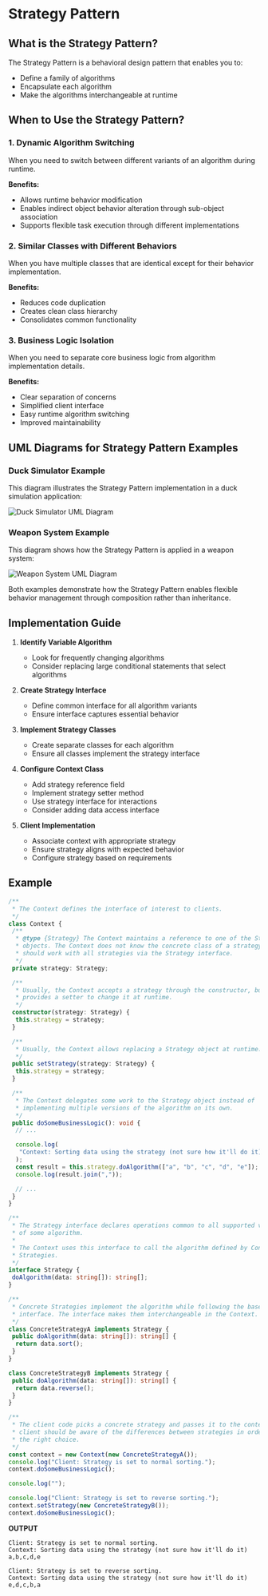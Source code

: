 # Strategy Pattern

## What is the Strategy Pattern?

The Strategy Pattern is a behavioral design pattern that enables you to:

- Define a family of algorithms
- Encapsulate each algorithm
- Make the algorithms interchangeable at runtime

## When to Use the Strategy Pattern?

### 1. Dynamic Algorithm Switching

When you need to switch between different variants of an algorithm during runtime.

**Benefits:**

- Allows runtime behavior modification
- Enables indirect object behavior alteration through sub-object association
- Supports flexible task execution through different implementations

### 2. Similar Classes with Different Behaviors

When you have multiple classes that are identical except for their behavior implementation.

**Benefits:**

- Reduces code duplication
- Creates clean class hierarchy
- Consolidates common functionality

### 3. Business Logic Isolation

When you need to separate core business logic from algorithm implementation details.

**Benefits:**

- Clear separation of concerns
- Simplified client interface
- Easy runtime algorithm switching
- Improved maintainability

## UML Diagrams for Strategy Pattern Examples

### Duck Simulator Example

This diagram illustrates the Strategy Pattern implementation in a duck simulation application:

![Duck Simulator UML Diagram](./1.DuckSimulator-UML.png)

### Weapon System Example

This diagram shows how the Strategy Pattern is applied in a weapon system:

![Weapon System UML Diagram](./2.WeaponApp-UML.png)

Both examples demonstrate how the Strategy Pattern enables flexible behavior management through composition rather than inheritance.

## Implementation Guide

1. **Identify Variable Algorithm**

   - Look for frequently changing algorithms
   - Consider replacing large conditional statements that select algorithms

2. **Create Strategy Interface**

   - Define common interface for all algorithm variants
   - Ensure interface captures essential behavior

3. **Implement Strategy Classes**

   - Create separate classes for each algorithm
   - Ensure all classes implement the strategy interface

4. **Configure Context Class**

   - Add strategy reference field
   - Implement strategy setter method
   - Use strategy interface for interactions
   - Consider adding data access interface

5. **Client Implementation**
   - Associate context with appropriate strategy
   - Ensure strategy aligns with expected behavior
   - Configure strategy based on requirements

## Example

```ts
/**
 * The Context defines the interface of interest to clients.
 */
class Context {
 /**
  * @type {Strategy} The Context maintains a reference to one of the Strategy
  * objects. The Context does not know the concrete class of a strategy. It
  * should work with all strategies via the Strategy interface.
  */
 private strategy: Strategy;

 /**
  * Usually, the Context accepts a strategy through the constructor, but also
  * provides a setter to change it at runtime.
  */
 constructor(strategy: Strategy) {
  this.strategy = strategy;
 }

 /**
  * Usually, the Context allows replacing a Strategy object at runtime.
  */
 public setStrategy(strategy: Strategy) {
  this.strategy = strategy;
 }

 /**
  * The Context delegates some work to the Strategy object instead of
  * implementing multiple versions of the algorithm on its own.
  */
 public doSomeBusinessLogic(): void {
  // ...

  console.log(
   "Context: Sorting data using the strategy (not sure how it'll do it)"
  );
  const result = this.strategy.doAlgorithm(["a", "b", "c", "d", "e"]);
  console.log(result.join(","));

  // ...
 }
}

/**
 * The Strategy interface declares operations common to all supported versions
 * of some algorithm.
 *
 * The Context uses this interface to call the algorithm defined by Concrete
 * Strategies.
 */
interface Strategy {
 doAlgorithm(data: string[]): string[];
}

/**
 * Concrete Strategies implement the algorithm while following the base Strategy
 * interface. The interface makes them interchangeable in the Context.
 */
class ConcreteStrategyA implements Strategy {
 public doAlgorithm(data: string[]): string[] {
  return data.sort();
 }
}

class ConcreteStrategyB implements Strategy {
 public doAlgorithm(data: string[]): string[] {
  return data.reverse();
 }
}

/**
 * The client code picks a concrete strategy and passes it to the context. The
 * client should be aware of the differences between strategies in order to make
 * the right choice.
 */
const context = new Context(new ConcreteStrategyA());
console.log("Client: Strategy is set to normal sorting.");
context.doSomeBusinessLogic();

console.log("");

console.log("Client: Strategy is set to reverse sorting.");
context.setStrategy(new ConcreteStrategyB());
context.doSomeBusinessLogic();
```

**OUTPUT**

```
Client: Strategy is set to normal sorting.
Context: Sorting data using the strategy (not sure how it'll do it)
a,b,c,d,e

Client: Strategy is set to reverse sorting.
Context: Sorting data using the strategy (not sure how it'll do it)
e,d,c,b,a
```
